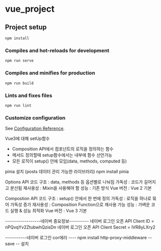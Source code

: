 # vue_project

## Project setup

```
npm install
```

### Compiles and hot-reloads for development

```
npm run serve
```

### Compiles and minifies for production

```
npm run build
```

### Lints and fixes files

```
npm run lint
```

### Customize configuration

See [Configuration Reference](https://cli.vuejs.org/config/).

Vue3에 대해
setUp함수

- Composition API에서 컴포넌트의 로직을 정의하는 함수
- 메서드 정의할때 setup함수에서는 내부에 함수 선언가능
- 모든 로직이 setup() 안에 모임(data, methods, computed 등)

pinia 설치 (posts 데이터 관리 가능한 라이브러리)
npm install pinia

Options API
코드 구조 : data, methods 등 옵션별로 나눠짐
가독성 : 코드가 길어지고 분산됨
재사용성 : Mixin을 사용해야 함
성능 : 기존 방식
Vue 버전 : Vue 2 기본

Compostion API
코드 구조 : setup() 안에서 한 번에 정의
가독성 : 로직을 하나로 묶어 가독성 증가
재사용성 : Composition Function으로 재사용 가능
성능 : 가벼운 코드 실행 & 성능 최적화
Vue 버전 : Vue 3 기본

------------------네이버 중요정보----------
네이버 로그인 오픈 API Client ID = nPQvqYv2ZtubwhQzisDn
네이버 로그인 오픈 API Client Secret = lVR8yLXry2

-----------네이버 로그인 cor에러 ----
npm install http-proxy-middleware --save -- 설치
